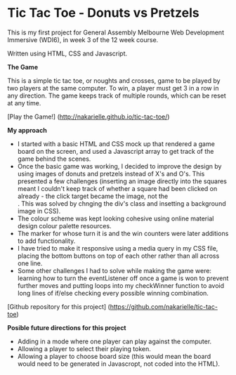 # Tic Tac Toe - Donuts vs Pretzels

This is my first project for General Assembly Melbourne Web Development Immersive (WDI6), in week 3 of the 12 week course.

Written using HTML, CSS and Javascript.

**The Game**

This is a simple tic tac toe, or noughts and crosses, game to be played by two players at the same computer.
To win, a player must get 3 in a row in any direction. 
The game keeps track of multiple rounds, which can be reset at any time.

[Play the Game!] (http://nakarielle.github.io/tic-tac-toe/)

**My approach**

- I started with a basic HTML and CSS mock up that rendered a game board on the screen, and used a Javascript array to get track of the game behind the scenes.
- Once the basic game was working, I decided to improve the design by using images of donuts and pretzels instead of X's and O's. This presented a few challenges (inserting an image directly into the squares meant I couldn't keep track of whether a square had been clicked on already - the click target became the image, not the <div>. This was solved by chnging the div's class and insetting a background image in CSS).
- The colour scheme was kept looking cohesive using online material design colour palette resources.
- The marker for whose turn it is and the win counters were later additions to add functionality.
- I have tried to make it responsive using a media query in my CSS file, placing the bottom buttons on top of each other rather than all across one line.
- Some other challenges I had to solve while making the game were: learning how to turn the eventListener off once a game is won to prevent further moves and putting loops into my checkWinner function to avoid long lines of if/else checking every possible winning combination.

[Github repository for this project] (https://github.com/nakarielle/tic-tac-toe) 


**Posible future directions for this project**

- Adding in a mode where one player can play against the computer.
- Allowing a player to select their playing token.
- Allowing a player to choose board size (this would mean the board would need to be generated in Javascropt, not coded into the HTML).



